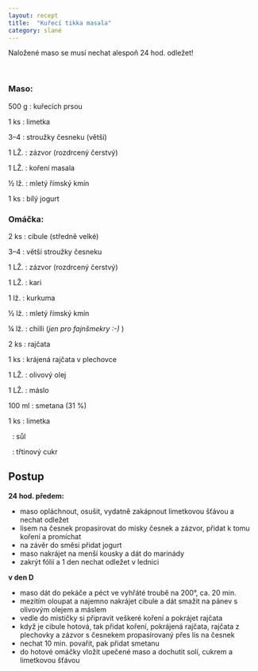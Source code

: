 ```yaml
---
layout: recept
title:  "Kuřecí tikka masala"
category: slané
---
```


Naložené maso se musí nechat alespoň 24 hod. odležet!

<br>

<div class="ingredience" markdown="1">

### Maso: 

500 g
: kuřecích prsou

1 ks
: limetka

3–4
: stroužky česneku (větší)

1 LŽ.
: zázvor (rozdrcený čerstvý)

1 LŽ.
: koření masala

½ lž.
: mletý římský kmín

1 ks
: bílý jogurt

### Omáčka:

2 ks
: cibule (středně velké)

3–4
: větší stroužky česneku

1 LŽ.
: zázvor (rozdrcený čerstvý)

1 LŽ.
: kari

1 lž.
: kurkuma

½ lž.
: mletý římský kmín

¼ lž.
: chilli (*jen pro fajnšmekry :-)* )

2 ks
: rajčata

1 ks
: krájená rajčata v plechovce

1 LŽ.
: olivový olej

1 LŽ.
: máslo

100 ml
: smetana (31 %)

1 ks
: limetka

&nbsp;
: sůl

&nbsp;
: třtinový cukr

</div>

## Postup

<div class="postup" markdown="1">  

**24 hod. předem:**
- maso opláchnout, osušit, vydatně zakápnout limetkovou šťávou a nechat odležet
- lisem na česnek propasírovat do misky česnek a zázvor, přidat k tomu koření a promíchat
- na závěr do směsi přidat jogurt
- maso nakrájet na menší kousky a dát do marinády
- zakrýt fólií a 1 den nechat odležet v lednici

<div class="postup" markdown="1"> 

</div>

**v den D**
- maso dát do pekáče a péct ve vyhřáté troubě na 200°, ca. 20 min.
- mezitím oloupat a najemno nakrájet cibule a dát smažit na pánev s olivovým olejem a máslem
- vedle do mističky si připravit veškeré koření a pokrájet rajčata
- když je cibule hotová, tak přidat koření, pokrájená rajčata, rajčata z plechovky a zázvor s česnekem propasírovaný přes lis na česnek
- nechat 10 min. povařit, pak přidat smetanu
- do hotové omáčky vložit upečené maso a dochutit solí, cukrem a limetkovou šťávou
     
</div>
